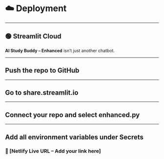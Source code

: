 # ☁️ Deployment

---

## 🟢 Streamlit Cloud


**AI Study Buddy – Enhanced** isn’t just another chatbot.  

---

## Push the repo to GitHub

---

## Go to share.streamlit.io

---

## Connect your repo and select enhanced.py

---

## Add all environment variables under Secrets

### 🔗 [Netlify Live URL – Add your link here]
